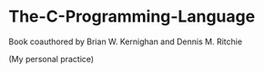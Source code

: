# The-C-Programming-Language
Book coauthored by Brian W. Kernighan and Dennis M. Ritchie

(My personal practice)
